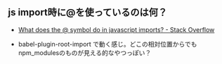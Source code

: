 ## js import時に@を使っているのは何？

- [What does the @ symbol do in javascript imports? - Stack Overflow](https://stackoverflow.com/questions/42711175/what-does-the-symbol-do-in-javascript-imports "What does the @ symbol do in javascript imports? - Stack Overflow")

- babel-plugin-root-import で動く感じ。どこの相対位置からでもnpm_modulesのものが見える的なやつっぽい？

